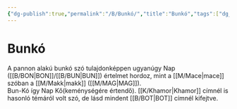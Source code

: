 ```yaml
---
{"dg-publish":true,"permalink":"/B/Bunkó/","title":"Bunkó","tags":["dg_uploaded"],"created":"2023-11-29T02:34","updated":"2023-11-29T02:34"}
---
```



# Bunkó

A pannon alakú bunkó szó tulajdonképpen ugyanúgy Nap ([[B/BON\|BON]]/[[B/BUN\|BUN]]) értelmet hordoz, mint a [[M/Mace\|mace]] szóban a [[M/Makk\|makk]] ([[M/MAG\|MAG]]).  
Bun-Kó így Nap Kő(keménységére értendő). [[K/Khamor\|Khamor]] címnél is hasonló témáról volt szó, de lásd mindent [[B/BOT\|BOT]] címnél kifejtve.  